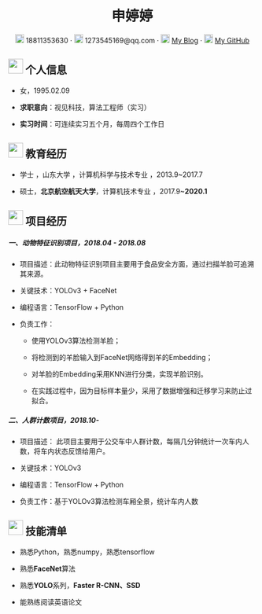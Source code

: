  <center>
     <h1>申婷婷</h1>
     <div>
         <span>
             <img src="assets/phone-solid.svg" width="18px">
             18811353630
         </span>
         ·
         <span>
             <img src="assets/envelope-solid.svg" width="18px">
             1273545169@qq.com
         </span>
         ·
         <span>
             <img src="assets/rss-solid.svg" width="18px">
             <a href="https://blog.csdn.net/baidu_27643275">My Blog</a>
         </span>
       ·
         <span>
             <img src="assets/github-brands.svg" width="18px">
             <a href="https://github.com/1273545169">My GitHub</a>
         </span>
     </div>
 </center>
 
 ## <img src="assets/info-circle-solid.svg" width="30px"> 个人信息 
 
 - 女，1995.02.09
 
 - **求职意向**：视见科技，算法工程师（实习）
 
 - **实习时间**：可连续实习五个月，每周四个工作日
 
## <img src="assets/graduation-cap-solid.svg" width="30px"> 教育经历

- 学士 ，山东大学 ，计算机科学与技术专业 ，2013.9~2017.7

- 硕士，**北京航空航天大学**，计算机技术专业 ，2017.9~**2020.1**

## <img src="assets/project-diagram-solid.svg" width="30px"> 项目经历

##### 一、动物特征识别项目，2018.04 - 2018.08

- 项目描述：此动物特征识别项目主要用于食品安全方面，通过扫描羊脸可追溯其来源。

- 关键技术：YOLOv3 + FaceNet

- 编程语言：TensorFlow + Python

- 负责工作：

  - 使用YOLOv3算法检测羊脸；

  - 将检测到的羊脸输入到FaceNet网络得到羊的Embedding；

  - 对羊脸的Embedding采用KNN进行分类，实现羊脸识别。

  - 在实践过程中，因为目标样本量少，采用了数据增强和迁移学习来防止过拟合。
  
##### 二、人群计数项目，2018.10-

- 项目描述： 此项目主要用于公交车中人群计数，每隔几分钟统计一次车内人数，将车内状态反馈给用户。
  
- 关键技术：YOLOv3 

- 编程语言：TensorFlow + Python

- 负责工作：基于YOLOv3算法检测车厢全景，统计车内人数


 ## <img src="assets/tools-solid.svg" width="30px"> 技能清单

 - 熟悉Python，熟悉numpy，熟悉tensorflow 
 
 - 熟悉**FaceNet**算法 
 
 - 熟悉**YOLO**系列，**Faster R-CNN、SSD**  
 
 - 能熟练阅读英语论文
 

 

